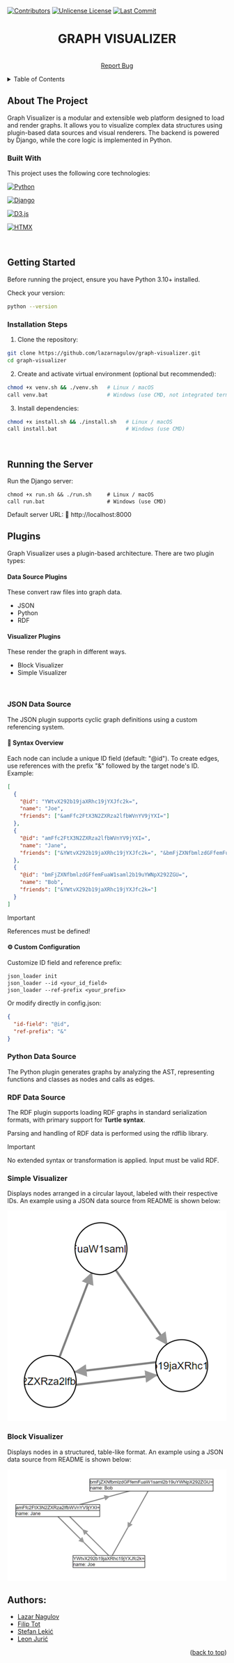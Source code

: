 <a id="readme-top"></a>

[![Contributors][contributors-shield]][contributors-url] 
[![Unlicense License][license-shield]][license-url]
[![Last Commit][last-commit-shield]][last-commit-url]


<div align="center"> 
    <h1 align="center">GRAPH VISUALIZER</h1> 
    <p align="center"> <br /> 
        <a href="https://github.com/lazarnagulov/graph-visualizer/issues/new?labels=bug">Report Bug</a> 
    </p> 
</div> 

<details> 
    <summary>Table of Contents</summary> 
    <ol> 
        <li> <a href="#about-the-project">About The Project</a> 
            <ul> 
                <li><a href="#built-with">Built With</a></li> 
            </ul> 
        </li> 
        <li> <a href="#getting-started">Getting Started</a> 
            <ul> 
                <li><a href="#installation-steps">Installation Steps</a></li> 
            </ul> 
        </li> 
        <li><a href="#running-the-server">Running the Server</a></li> 
        <li><a href="#plugins">Plugins</a>
            <ul>
                <li><a href="#json-data-source">JSON Data Source</a></li> 
                <li><a href="#python-data-source">Python Data Source</a></li> 
                <li><a href="#rdf-data-source">RDF Data Source</a></li> 
                <li><a href="#simple-visualizer">Simple Visualizer</a></li> 
                <li><a href="#block-visualizer">Block Visualizer</a></li> 
            </ul>
        </li> 
        <li><a href="#authors">Authors</a></li> 
    </ol> 
</details>

## About The Project
Graph Visualizer is a modular and extensible web platform designed to load and render graphs.
It allows you to visualize complex data structures using plugin-based data sources and visual renderers. 
The backend is powered by Django, while the core logic is implemented in Python.
<br/>
### Built With
This project uses the following core technologies:

[![Python][Python-img]][Python-url]  

[![Django][Django-img]][Django-url]

[![D3.js][D3-img]][D3-url]  

[![HTMX][HTMX-img]][HTMX-url]

<br/>

## Getting Started
Before running the project, ensure you have Python 3.10+ installed.

Check your version:
```bash
python --version
```

###  Installation Steps
1. Clone the repository:
```bash
git clone https://github.com/lazarnagulov/graph-visualizer.git
cd graph-visualizer
```
2. Create and activate virtual environment (optional but recommended):
```bash
chmod +x venv.sh && ./venv.sh   # Linux / macOS
call venv.bat                   # Windows (use CMD, not integrated terminal) 
```
3.  Install dependencies:
```bash
chmod +x install.sh && ./install.sh   # Linux / macOS
call install.bat                      # Windows (use CMD) 
```
<br/>

## Running the Server
Run the Django server:
```
chmod +x run.sh && ./run.sh     # Linux / macOS
call run.bat                    # Windows (use CMD)
```
Default server URL:
📍 http://localhost:8000
<br/>


##  Plugins
Graph Visualizer uses a plugin-based architecture. There are two plugin types:

####  Data Source Plugins
These convert raw files into graph data.
- JSON
- Python
- RDF

#### Visualizer Plugins
These render the graph in different ways.
- Block Visualizer
- Simple Visualizer
<br/>

### JSON Data Source
The JSON plugin supports cyclic graph definitions using a custom referencing system.
#### 🔗 Syntax Overview
Each node can include a unique ID field (default: "@id").
To create edges, use references with the prefix "&" followed by the target node's ID.
Example:
```json
[
  {
    "@id": "YWtvX292b19jaXRhc19jYXJfc2k=",
    "name": "Joe",
    "friends": ["&amFfc2FtX3N2ZXRza2lfbWVnYV9jYXI="]
  },
  {
    "@id": "amFfc2FtX3N2ZXRza2lfbWVnYV9jYXI=",
    "name": "Jane",
    "friends": ["&YWtvX292b19jaXRhc19jYXJfc2k=", "&bmFjZXNfbmlzdGFfemFuaW1saml2b19uYWNpX292ZGU="]
  },
  {
    "@id": "bmFjZXNfbmlzdGFfemFuaW1saml2b19uYWNpX292ZGU=",
    "name": "Bob",
    "friends": ["&YWtvX292b19jaXRhc19jYXJfc2k="]
  }
]
```

> [!IMPORTANT]
> References must be defined!

#### ⚙️ Custom Configuration
Customize ID field and reference prefix:
```
json_loader init
json_loader --id <your_id_field>
json_loader --ref-prefix <your_prefix>
```
Or modify directly in config.json:
```json
{
  "id-field": "@id",
  "ref-prefix": "&"
}
```

### Python Data Source
The Python plugin generates graphs by analyzing the AST, representing functions and classes as nodes 
and calls as edges.</br>

### RDF Data Source
The RDF plugin supports loading RDF graphs in standard serialization formats, with primary support for **Turtle syntax**.

Parsing and handling of RDF data is performed using the rdflib library.

> [!IMPORTANT]
> No extended syntax or transformation is applied. Input must be valid RDF.

### Simple Visualizer

Displays nodes arranged in a circular layout, labeled with their respective IDs.
An example using a JSON data source from README is shown below:

![img](./img/simple_readme_example.png)

### Block Visualizer

Displays nodes in a structured, table-like format.
An example using a JSON data source from README is shown below:

![img](./img/block_readme_example.png)

## Authors:
- [Lazar Nagulov](https://github.com/lazarnagulov)
- [Filip Tot](https://github.com/FilipT03)
- [Stefan Lekić](https://github.com/SirBoi)
- [Leon Jurić](https://github.com/ConfusingBox)

<p align="right">(<a href="#readme-top">back to top</a>)</p>

[Python-img]: https://img.shields.io/badge/Python-3.10+-blue?logo=python&logoColor=white
[Python-url]: https://www.python.org/

[Django-img]: https://img.shields.io/badge/Django-5.1+-success?logo=django&logoColor=white
[Django-url]: https://www.djangoproject.com/

[D3-img]: https://img.shields.io/badge/D3.js-F9A03C?logo=d3.js&logoColor=white
[D3-url]: https://d3js.org/

[HTMX-img]: https://img.shields.io/badge/HTMX-FF6F61?logo=htmx&logoColor=white
[HTMX-url]: https://htmx.org/

[contributors-shield]: https://img.shields.io/github/contributors/lazarnagulov/graph-visualizer.svg?style=for-the-badge
[contributors-url]: https://github/contributors/lazarnagulov/graph-visualizer/graphs/contributors
[license-shield]: https://img.shields.io/github/license/lazarnagulov/graph-visualizer.svg?style=for-the-badge
[license-url]: https://github.com/lazarnagulov/graph-visualizer/blob/master/LICENSE.txt
[last-commit-shield]: https://img.shields.io/github/last-commit/lazarnagulov/graph-visualizer?branch=main&style=for-the-badge
[last-commit-url]: https://github.com/lazarnagulov/graph-visualizer/commits/main